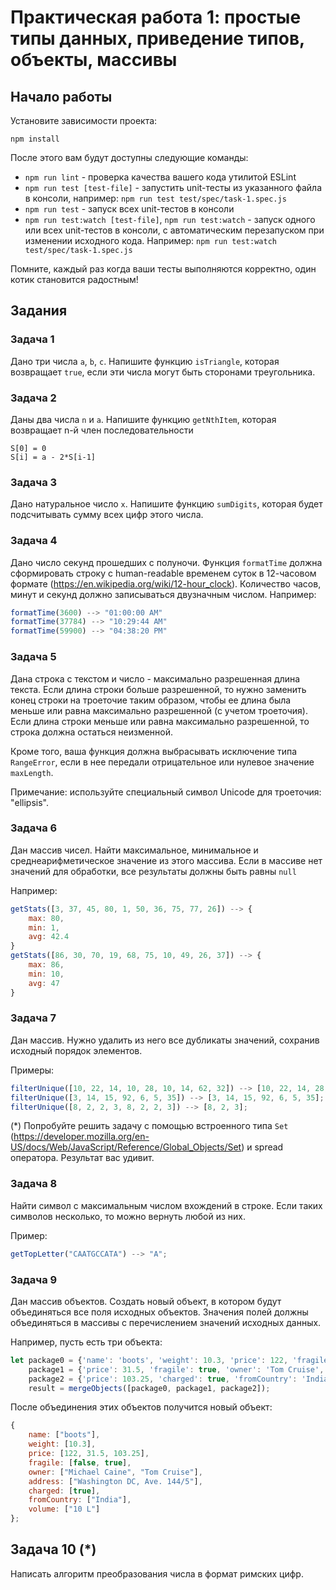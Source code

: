 # Практическая работа 1: простые типы данных, приведение типов, объекты, массивы

## Начало работы

Установите зависимости проекта:

`npm install`

После этого вам будут доступны следующие команды:

 - `npm run lint` - проверка качества вашего кода утилитой ESLint
 - `npm run test [test-file]` - запустить unit-тесты из указанного файла в консоли, например: `npm run test test/spec/task-1.spec.js`
 - `npm run test` - запуск всех unit-тестов в консоли
 - `npm run test:watch [test-file]`, `npm run test:watch` - запуск одного или всех unit-тестов в консоли, с автоматическим перезапуском при изменении исходного кода. Например: `npm run test:watch test/spec/task-1.spec.js`
 
Помните, каждый раз когда ваши тесты выполняются корректно, один котик становится радостным!

## Задания

### Задача 1

Дано три числа `a`, `b`, `c`. Напишите функцию `isTriangle`, которая возвращает `true`, если эти числа  могут быть
сторонами треугольника.

### Задача 2

Даны два числа `n` и `a`. Напишите функцию `getNthItem`, которая возвращает n-й член последовательности

    S[0] = 0
    S[i] = a - 2*S[i-1]

### Задача 3

Дано натуральное число `x`. Напишите функцию `sumDigits`, которая будет подсчитывать сумму всех цифр этого числа.

### Задача 4

Дано число секунд прошедших с полуночи.
Функция `formatTime` должна сформировать строку с human-readable временем суток в 12-часовом формате (https://en.wikipedia.org/wiki/12-hour_clock).
Количество часов, минут и секунд должно записываться двузначным числом.
Например:

```javascript
formatTime(3600) --> "01:00:00 AM"
formatTime(37784) --> "10:29:44 AM"
formatTime(59900) --> "04:38:20 PM"
```

### Задача 5

Дана строка с текстом и число - максимально разрешенная длина текста.
Если длина строки больше разрешенной, то нужно заменить конец строки на троеточие таким образом,
чтобы ее длина была меньше или равна максимально разрешенной (с учетом троеточия).
Если длина строки меньше или равна максимально разрешенной, то строка должна остаться неизменной.

Кроме того, ваша функция должна выбрасывать исключение типа `RangeError`,
если в нее передали отрицательное или нулевое значение `maxLength`.

Примечание: используйте специальный символ Unicode для троеточия: "ellipsis".

### Задача 6

Дан массив чисел. Найти максимальное, минимальное и среднеарифметическое значение из этого массива.
Если в массиве нет значений для обработки, все результаты должны быть равны `null`

Например:
```javascript
getStats([3, 37, 45, 80, 1, 50, 36, 75, 77, 26]) --> {
    max: 80,
    min: 1,
    avg: 42.4
}
getStats([86, 30, 70, 19, 68, 75, 10, 49, 26, 37]) --> {
    max: 86,
    min: 10,
    avg: 47
}
```

### Задача 7

Дан массив. Нужно удалить из него все дубликаты значений, сохранив исходный порядок элементов.

Примеры:

```javascript
filterUnique([10, 22, 14, 10, 28, 10, 14, 62, 32]) --> [10, 22, 14, 28, 62, 32];
filterUnique([3, 14, 15, 92, 6, 5, 35]) --> [3, 14, 15, 92, 6, 5, 35];
filterUnique([8, 2, 2, 3, 8, 2, 2, 3]) --> [8, 2, 3];
```

(\*) Попробуйте решить задачу с помощью встроенного типа `Set` (https://developer.mozilla.org/en-US/docs/Web/JavaScript/Reference/Global_Objects/Set)
и spread оператора. Результат вас удивит.

### Задача 8

Найти символ с максимальным числом вхождений в строке. Если таких символов несколько, то можно вернуть любой из них.

Пример:
```javascript
getTopLetter("CAATGCCATA") --> "A";
```

### Задача 9

Дан массив объектов. Создать новый объект, в котором будут объединяться все поля исходных объектов.
Значения полей должны объединяться в массивы с перечислением значений исходных данных.

Например, пусть есть три объекта:

```javascript
let package0 = {'name': 'boots', 'weight': 10.3, 'price': 122, 'fragile': false, 'owner': 'Michael Caine'},
    package1 = {'price': 31.5, 'fragile': true, 'owner': 'Tom Cruise', 'address': 'Washington DC, Ave. 144/5'},
    package2 = {'price': 103.25, 'charged': true, 'fromCountry': 'India', 'volume': '10 L'},
    result = mergeObjects([package0, package1, package2]);
```

После объединения этих объектов получится новый объект:

```javascript
{
    name: ["boots"],
    weight: [10.3],
    price: [122, 31.5, 103.25],
    fragile: [false, true],
    owner: ["Michael Caine", "Tom Cruise"],
    address: ["Washington DC, Ave. 144/5"],
    charged: [true],
    fromCountry: ["India"],
    volume: ["10 L"]
};
```


Задача 10 (\*)
--------------

Написать алгоритм преобразования числа в формат римских цифр.
